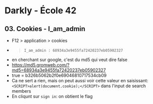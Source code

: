 # Darkly - École 42

## 03. Cookies - I_am_admin

- F12 > application > cookies
- > `I_am_admin : 68934a3e9455fa72420237eb05902327`
- en cherchant sur google, c'est du md5 qui veut dire false
- https://md5.gromweb.com/?md5=68934a3e9455fa72420237eb05902327
- true = b326b5062b2f0e69046810717534cb09
- Ca ne sert a rien, mais on peut aussi voir cette valeur en saisissant: `<SCRIPT>alert(document.cookie);</SCRIPT>` dans l'input de search members
- En cliqunt sur `sign in`: on obtient le flag
